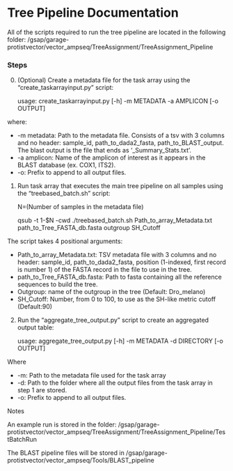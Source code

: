# Tree Pipeline Documentation

All of the scripts required to run the tree pipeline are located in the following folder:
/gsap/garage-protistvector/vector_ampseq/TreeAssignment/TreeAssignment_Pipeline

### Steps

0. (Optional) Create a metadata file for the task array using the “create_taskarrayinput.py” script:

    usage: create_taskarrayinput.py [-h] -m METADATA -a AMPLICON [-o OUTPUT]

where:
* -m metadata: Path to the metadata file. Consists of a tsv with 3 columns and no header: sample_id, path_to_dada2_fasta, path_to_BLAST_output. The blast output is the file that ends as ‘_Summary_Stats.txt’.
* -a amplicon: Name of the amplicon of interest as it appears in the BLAST database (ex. COX1, ITS2).
* -o: Prefix to append to all output files.


1. Run task array that executes the main tree pipeline on all samples using the “treebased_batch.sh” script:

    N=(Number of samples in the metadata file)

    qsub -t 1-$N -cwd ./treebased_batch.sh Path_to_array_Metadata.txt path_to_Tree_FASTA_db.fasta outgroup SH_Cutoff

The script takes 4 positional arguments:
- Path_to_array_Metadata.txt: TSV metadata file with 3 columns and no header: sample_id, path_to_dada2_fasta, position (1-indexed, first record is number 1) of the FASTA record in the file to use in the tree.
- path_to_Tree_FASTA_db.fasta: Path to fasta containing all the reference sequences to build the tree.
- Outgroup: name of the outgroup in the tree (Default: Dro_melano)
- SH_Cutoff: Number, from 0 to 100, to use as the SH-like metric cutoff (Default:90)



2. Run the “aggregate_tree_output.py” script to create an aggregated output table:

    usage: aggregate_tree_output.py [-h] -m METADATA -d DIRECTORY [-o OUTPUT]

Where
* -m: Path to the metadata file used for the task array
* -d: Path to the folder where all the output files from the task array in step 1 are stored.
* -o:  Prefix to append to all output files.


Notes

An example run is stored in the folder: /gsap/garage-protistvector/vector_ampseq/TreeAssignment/TreeAssignment_Pipeline/TestBatchRun

The BLAST pipeline files will be stored in /gsap/garage-protistvector/vector_ampseq/Tools/BLAST_pipeline
